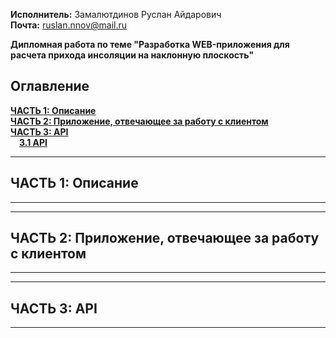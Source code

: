 **Исполнитель:** Замалютдинов Руслан Айдарович              
**Почта:** ruslan.nnov@mail.ru 

**Дипломная работа по теме "Разработка WEB-приложения для расчета прихода инсоляции на наклонную плоскость"**

## Оглавление
**[ЧАСТЬ 1: Описание](#part1)**    
**[ЧАСТЬ 2: Приложение, отвечающее за работу с клиентом](#part2)**   
**[ЧАСТЬ 3: API](#part3)**    
&emsp;**[3.1 API](#part3.1)**

****
## <a name="part1">ЧАСТЬ 1: Описание</a>

****

****
## <a name="part2">ЧАСТЬ 2: Приложение, отвечающее за работу с клиентом</a>

****

****
## <a name="part3">ЧАСТЬ 3: API</a>

****
